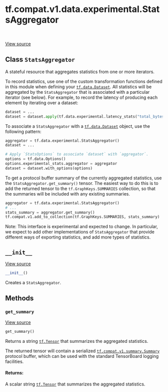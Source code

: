 <div itemscope itemtype="http://developers.google.com/ReferenceObject">
<meta itemprop="name" content="tf.compat.v1.data.experimental.StatsAggregator" />
<meta itemprop="path" content="Stable" />
<meta itemprop="property" content="__init__"/>
<meta itemprop="property" content="get_summary"/>
</div>

# tf.compat.v1.data.experimental.StatsAggregator

<!-- Insert buttons -->

<table class="tfo-notebook-buttons tfo-api" align="left">
</table>

<a target="_blank" href="/code/stable/tensorflow/python/data/experimental/ops/stats_aggregator.py">View source</a>



## Class `StatsAggregator`

<!-- Start diff -->
A stateful resource that aggregates statistics from one or more iterators.



<!-- Placeholder for "Used in" -->

To record statistics, use one of the custom transformation functions defined
in this module when defining your <a href="../../../../../tf/data/Dataset.md"><code>tf.data.Dataset</code></a>. All statistics will be
aggregated by the `StatsAggregator` that is associated with a particular
iterator (see below). For example, to record the latency of producing each
element by iterating over a dataset:

```python
dataset = ...
dataset = dataset.apply(tf.data.experimental.latency_stats("total_bytes"))
```

To associate a `StatsAggregator` with a <a href="../../../../../tf/data/Dataset.md"><code>tf.data.Dataset</code></a> object, use
the following pattern:

```python
aggregator = tf.data.experimental.StatsAggregator()
dataset = ...

# Apply `StatsOptions` to associate `dataset` with `aggregator`.
options = tf.data.Options()
options.experimental_stats.aggregator = aggregator
dataset = dataset.with_options(options)
```

To get a protocol buffer summary of the currently aggregated statistics,
use the `StatsAggregator.get_summary()` tensor. The easiest way to do this
is to add the returned tensor to the `tf.GraphKeys.SUMMARIES` collection,
so that the summaries will be included with any existing summaries.

```python
aggregator = tf.data.experimental.StatsAggregator()
# ...
stats_summary = aggregator.get_summary()
tf.compat.v1.add_to_collection(tf.GraphKeys.SUMMARIES, stats_summary)
```

Note: This interface is experimental and expected to change. In particular,
we expect to add other implementations of `StatsAggregator` that provide
different ways of exporting statistics, and add more types of statistics.

<h2 id="__init__"><code>__init__</code></h2>

<a target="_blank" href="/code/stable/tensorflow/python/data/experimental/ops/stats_aggregator.py">View source</a>

``` python
__init__()
```

Creates a `StatsAggregator`.




## Methods

<h3 id="get_summary"><code>get_summary</code></h3>

<a target="_blank" href="/code/stable/tensorflow/python/data/experimental/ops/stats_aggregator.py">View source</a>

``` python
get_summary()
```

Returns a string <a href="../../../../../tf/Tensor.md"><code>tf.Tensor</code></a> that summarizes the aggregated statistics.

The returned tensor will contain a serialized <a href="../../../../../tf/compat/v1/Summary.md"><code>tf.compat.v1.summary.Summary</code></a>
protocol
buffer, which can be used with the standard TensorBoard logging facilities.

#### Returns:

A scalar string <a href="../../../../../tf/Tensor.md"><code>tf.Tensor</code></a> that summarizes the aggregated statistics.




